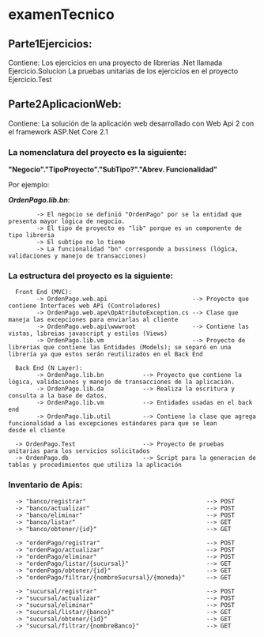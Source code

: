 # examenTecnico

## Parte1Ejercicios: 
  Contiene:
    Los ejercicios en una proyecto de librerias .Net llamada Ejercicio.Solucion
    La pruebas unitarias de los ejercicios en el proyecto Ejercicio.Test
   
## Parte2AplicacionWeb:
  Contiene:
    La solución de la aplicación web desarrollado con Web Api 2 con el framework ASP.Net Core 2.1  
    
### La nomenclatura del proyecto es la siguiente: 
**"Negocio"."TipoProyecto"."SubTipo?"."Abrev. Funcionalidad"**

Por ejemplo:

**_OrdenPago.lib.bn_**:

            -> El negocio se definió "OrdenPago" por se la entidad que presenta mayor lógica de negocio.
            -> El tipo de proyecto es "lib" porque es un componente de tipo libreria
            -> El subtipo no lo tiene
            -> La funcionalidad "bn" corresponde a bussiness (lógica, validaciones y manejo de transacciones)
    
### La estructura del proyecto es la siguiente:
      Front End (MVC):
            -> OrdenPago.web.api                        --> Proyecto que contiene Interfaces web APi (Controladores)
            -> OrdenPago.web.ape\OpAtributoException.cs --> Clase que maneja las excepciones para enviarlas al cliente
            -> OrdenPago.web.api\wwwroot                --> Contiene las vistas, libreias javascript y estilos (Views)
            -> OrdenPago.lib.vm                         --> Proyecto de librerias que contiene las Entidades (Models); se separó en una                                                               librería ya que estos serán reutilizados en el Back End
      
      Back End (N Layer):
            -> OrdenPago.lib.bn           --> Proyecto que contiene la lógica, validaciones y manejo de transacciones de la aplicación.
            -> OrdenPago.lib.da           --> Realiza la escritura y consulta a la base de datos.
            -> OrdenPago.lib.vm           --> Entidades usadas en el back end
            -> OrdenPago.lib.util         --> Contiene la clase que agrega funcionalidad a las excepciones estándares para que se lean                                                   desde el cliente
            
      -> OrdenPago.Test                   --> Proyecto de pruebas unitarias para los servicios solicitados
      -> OrdenPago.db                     --> Script para la generacion de tablas y procedimientos que utiliza la aplicación
            
            
### Inventario de Apis:

      -> "banco/registrar"                                  --> POST
      -> "banco/actualizar"                                 --> POST
      -> "banco/eliminar"                                   --> POST
      -> "banco/listar"                                     --> GET
      -> "banco/obtener/{id}"                               --> GET
      
      -> "ordenPago/registrar"                              --> POST
      -> "ordenPago/actualizar"                             --> POST
      -> "ordenPago/eliminar"                               --> POST
      -> "ordenPago/listar/{sucursal}"                      --> GET
      -> "ordenPago/obtener/{id}"                           --> GET
      -> "ordenPago/filtrar/{nombreSucursal}/{moneda}"      --> GET
      
      -> "sucursal/registrar"                               --> POST
      -> "sucursal/actualizar"                              --> POST
      -> "sucursal/eliminar"                                --> POST
      -> "sucursal/listar/{banco}"                          --> GET
      -> "sucursal/obtener/{id}"                            --> GET
      -> "sucursal/filtrar/{nombreBanco}"                   --> GET
